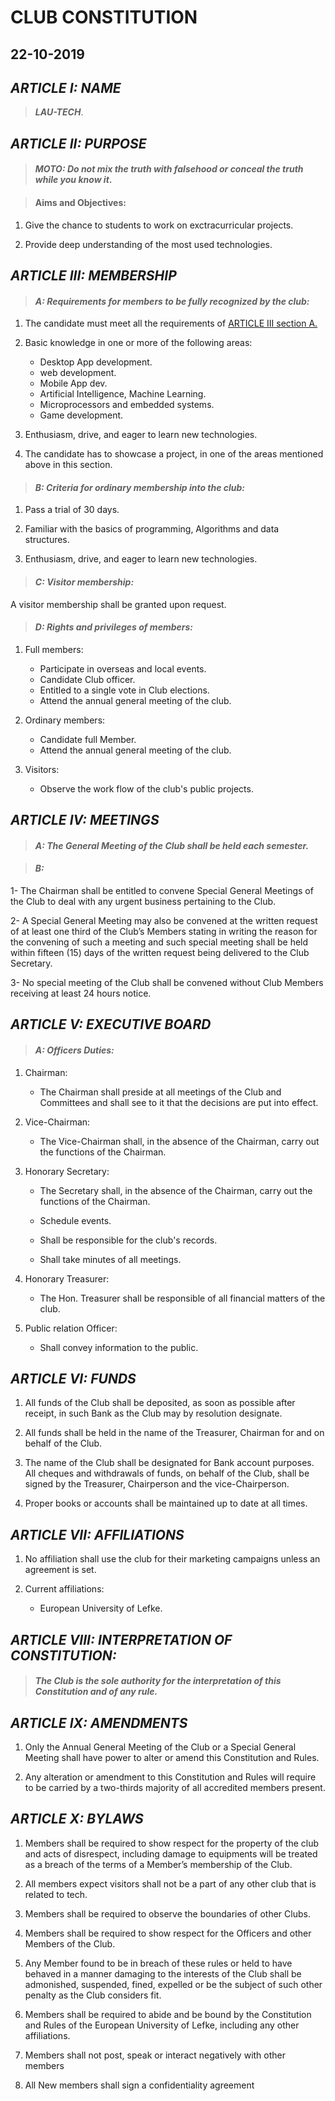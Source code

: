 # CLUB CONSTITUTION

## 22-10-2019

## ***ARTICLE I: NAME***

> ***_LAU-TECH_***.

## ***ARTICLE II: PURPOSE***

> #### _MOTO: Do not mix the truth with falsehood or conceal the truth while you know it_.

> #### Aims and Objectives:

1. Give the chance to students to work on exctracurricular projects.

2. Provide deep understanding of the most used technologies.  	

## ***ARTICLE III: MEMBERSHIP***

> #### _A:  Requirements for members to be fully recognized by the club:_

1. The candidate must meet all the requirements of [ARTICLE III section A.](#article-iii-membership)
 
2. Basic knowledge in one or more of the following areas:
   * Desktop App development.
   * web development.
   * Mobile App dev.
   * Artificial Intelligence, Machine Learning.
   * Microprocessors and embedded systems.
   * Game development.

3. Enthusiasm, drive, and eager to learn new technologies. 

4. The candidate has to showcase a project, in one of the areas mentioned above in this section.

> #### _B:  Criteria for ordinary membership into the club:_
	
1. Pass a trial of 30 days.

2. Familiar with the basics of programming, Algorithms and data structures.

3. Enthusiasm, drive, and eager to learn new technologies. 
    
> #### _C: Visitor membership:_

   A visitor membership shall be granted upon request.
 
> #### _D:  Rights and privileges of members:_

1. Full members:
    
   * Participate in overseas and local events.
   * Candidate Club officer.
   * Entitled to a single vote in Club elections.
   * Attend the annual general meeting of the club.

2. Ordinary members:

   * Candidate full Member.   
   * Attend the annual general meeting of the club. 

3. Visitors:

   * Observe the work flow of the club's public projects.

## ***ARTICLE IV: MEETINGS***

> #### _A:  The General Meeting of the Club shall be held each semester._

> #### _B:_ 

1- The Chairman shall be entitled to convene Special General Meetings of the Club to deal with any urgent business pertaining to the Club. 

2- A Special General Meeting may also be convened at the written request of at least one third of the Club’s Members stating in writing the reason for the convening of such a meeting and such special meeting shall be held within fifteen (15) days of the written request 	being delivered to the Club Secretary. 

3- No special meeting of the Club shall be convened without Club Members receiving at least 24 hours notice.


## ***ARTICLE V: EXECUTIVE BOARD***

> #### _A:  Officers Duties:_

1. Chairman:

   * The Chairman shall preside at all meetings of the Club and Committees and shall see to it that the decisions are put into effect.
    
2. Vice-Chairman:
    
   * The Vice-Chairman shall, in the absence of the Chairman, carry out the functions of the Chairman.
    
3. Honorary Secretary:
   
   * The Secretary shall, in the absence of the Chairman, carry out the functions of the Chairman.  
    
   * Schedule events.
    
   * Shall be responsible for the club's records.
    
   * Shall take minutes of all meetings.
    
4. Honorary Treasurer:
    
   * The Hon. Treasurer shall be responsible of all financial matters of the club.
    
5. Public relation Officer:
    
   * Shall convey information to the public.


## ***ARTICLE VI: FUNDS***

1. All funds of the Club shall be deposited, as soon as possible after receipt, in such Bank as the Club may by resolution designate. 
    
2. All funds shall be held in the name of the Treasurer, Chairman for and on behalf of the Club. 
   
3. The name of the Club shall be designated for Bank account purposes. All cheques and withdrawals of funds, on behalf of the Club, shall be signed by the Treasurer, Chairperson and the vice-Chairperson. 
    
4. Proper books or accounts shall be maintained up to date at all times.

## ***ARTICLE VII: AFFILIATIONS***

1. No affiliation shall use the club for their marketing campaigns unless an agreement is set.

2. Current affiliations:
    
    * European University of Lefke.


## ***ARTICLE VIII: INTERPRETATION OF CONSTITUTION:***

> #### **_The Club is the sole authority for the interpretation of this Constitution and of any rule._**

## ***ARTICLE IX: AMENDMENTS***

1. Only the Annual General Meeting of the Club or a Special General Meeting shall have power to alter or amend this Constitution and Rules. 

2. Any alteration or amendment to this Constitution and Rules will require to be carried by a two-thirds majority of all accredited members present.


## ***ARTICLE X: BYLAWS***

1. Members shall be required to show respect for the property of the club and acts of disrespect, including damage to equipments will be treated as a breach of the terms of a Member’s membership of the Club.
	
2. All members expect visitors shall not be a part of any other club that is related to tech.
	
3. Members shall be required to observe the boundaries of other Clubs.
	
4. Members shall be required to show respect for the Officers and other Members of the Club.
	
5. Any Member found to be in breach of these rules or held to have behaved in a manner damaging to the interests of the Club shall be admonished, suspended, fined, expelled or be the subject of such other penalty as the Club considers fit.
	
6. Members shall be required to abide and be bound by the Constitution and Rules of the European University of Lefke, including any other affiliations.  
       
7. Members shall not post, speak or interact negatively with other members
    
8. All New members shall sign a confidentiality agreement   
